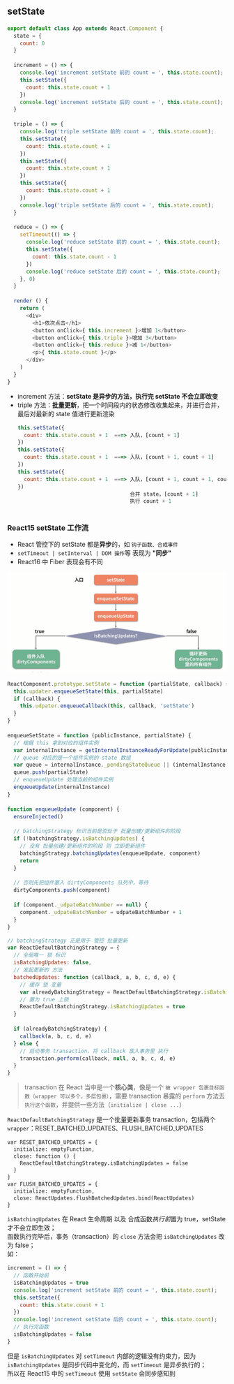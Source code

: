 ## setState
```js
export default class App extends React.Component {
  state = {
    count: 0
  }

  increment = () => {
    console.log('increment setState 前的 count = ', this.state.count);      // 0
    this.setState({
      count: this.state.count + 1
    })
    console.log('increment setState 后的 count = ', this.state.count);      // 0
  }

  triple = () => {
    console.log('triple setState 前的 count = ', this.state.count);      // 1
    this.setState({
      count: this.state.count + 1
    })
    this.setState({
      count: this.state.count + 1
    })
    this.setState({
      count: this.state.count + 1
    })
    console.log('triple setState 后的 count = ', this.state.count);      // 1
  }

  reduce = () => {
    setTimeout(() => {
      console.log('reduce setState 前的 count = ', this.state.count);      // 2
      this.setState({
        count: this.state.count - 1
      })
      console.log('reduce setState 后的 count = ', this.state.count);      // 2     React15 结果为 1 ??
    }, 0)
  }

  render () {
    return (
      <div>
        <h1>依次点击</h1>
        <button onClick={ this.increment }>增加 1</button>
        <button onClick={ this.triple }>增加 3</button>
        <button onClick={ this.reduce }>减 1</button>
        <p>{ this.state.count }</p>
      </div>
    )
  }
}
```

- increment 方法：**setState 是异步的方法，执行完 setState 不会立即改变**
- triple 方法：**批量更新**，把一个时间段内的状态修改收集起来，并进行合并，最后对最新的 state 值进行更新渲染
    ```js
    this.setState({
      count: this.state.count + 1  ===> 入队，[count + 1]
    })
    this.setState({
      count: this.state.count + 1  ===> 入队，[count + 1, count + 1]
    })
    this.setState({
      count: this.state.count + 1  ===> 入队，[count + 1, count + 1, count + 1]
    })
                                        合并 state，[count + 1]
                                        执行 count + 1
                                                            
    ```

### React15 setState 工作流
- React 管控下的 setState 都是**异步**的，如 `钩子函数、合成事件`
- `setTimeout | setInterval | DOM 操作`等 表现为 **"同步"**
- React16 中 Fiber 表现会有不同

![React15 setState 主流程](./pic/react15-setState.png)

```js
ReactComponent.prototype.setState = function (partialState, callback) {
  this.updater.enqueueSetState(this, partialState)
  if (callback) {
    this.udpater.enqueueCallback(this, callback, 'setState')
  }
}

enqueueSetState = function (publicInstance, partialState) {
  // 根据 this 拿到对应的组件实例
  var internalInstance = getInternalInstanceReadyForUpdate(publicInstance, 'setState')
  // queue 对应的是一个组件实例的 state 数组
  var queue = internalInstance._pendingStateQueue || (internalInstance._pendingStateQueue = [])
  queue.push(partialState)
  // enqueueUpdate 处理当前的组件实例
  enqueueUpdate(internalInstance)
}

function enqueueUpdate (component) {
  ensureInjected()

  // batchingStrategy 标识当前是否处于 批量创建/更新组件的阶段
  if (!batchingStrategy.isBatchingUpdates) {
    // 没有 批量创建/更新组件的阶段 则 立即更新组件
    batchingStrategy.batchingUpdates(enqueueUpdate, component)
    return
  }

  // 否则先把组件塞入 dirtyComponents 队列中，等待
  dirtyComponents.push(component)

  if (component._udpateBatchNumber == null) {
    component._udpateBatchNumber = udpateBatchNumber + 1
  }
}
```
```js
// batchingStrategy 正是用于 管控 批量更新
var ReactDefaultBatchingStrategy = {
  // 全局唯一 锁 标识
  isBatchingUpdates: false,
  // 发起更新的 方法
  batchedUpdates: function (callback, a, b, c, d, e) {
    // 缓存 锁 变量
    var alreadyBatchingStrategy = ReactDefaultBatchingStrategy.isBatchingUpdates
    // 置为 true 上锁
    ReactDefaultBatchingStrategy.isBatchingUpdates = true
  }

  if (alreadyBatchingStrategy) {
    callback(a, b, c, d, e)
  } else {
    // 启动事务 transaction，将 callback 放入事务里 执行
    transaction.perform(callback, null, a, b, c, d, e)
  }
}
```

> transaction 在 React 当中是一个**核心类**，像是一个 `被 wrapper 包裹目标函数（wrapper 可以多个，多层包裹）`，需要 transaction 暴露的 `perform` 方法去`执行这个函数`，并提供一些方法（`initialize | close ...`）

`ReactDefaultBatchingStrategy` 是一个批量更新事务 transaction，包括两个 `wrapper`：RESET_BATCHED_UPDATES、FLUSH_BATCHED_UPDATES
```JS
var RESET_BATCHED_UPDATES = {
  initialize: emptyFunction,
  close: function () {
    ReactDefaultBatchingStrategy.isBatchingUpdates = false
  }
}
var FLUSH_BATCHED_UPDATES = {
  initialize: emptyFunction,
  close: ReactUpdates.flushBatchedUpdates.bind(ReactUpdates)
}
```

`isBatchingUpdates` 在 React 生命周期 以及 合成函数*执行前*置为 true，setState 才不会立即生效；   
函数执行完毕后，事务（transaction）的 `close` 方法会把 `isBatchingUpdates` 改为 false；     
如：
```js
increment = () => {
  // 函数开始前
  isBatchingUpdates = true
  console.log('increment setState 前的 count = ', this.state.count);
  this.setState({
    count: this.state.count + 1
  })
  console.log('increment setState 后的 count = ', this.state.count);
  // 执行完函数
  isBatchingUpdates = false
}
```

但是 `isBatchingUpdates` 对 `setTimeout` 内部的逻辑没有约束力，因为 `isBatchingUpdates` 是同步代码中变化的，而 `setTimeout` 是异步执行的；      
所以在 React15 中的 `setTimeout` 使用 `setState` 会同步感知到
